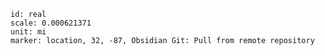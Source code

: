 
```leaflet
id: real
scale: 0.000621371
unit: mi
marker: location, 32, -87, Obsidian Git: Pull from remote repository
```




